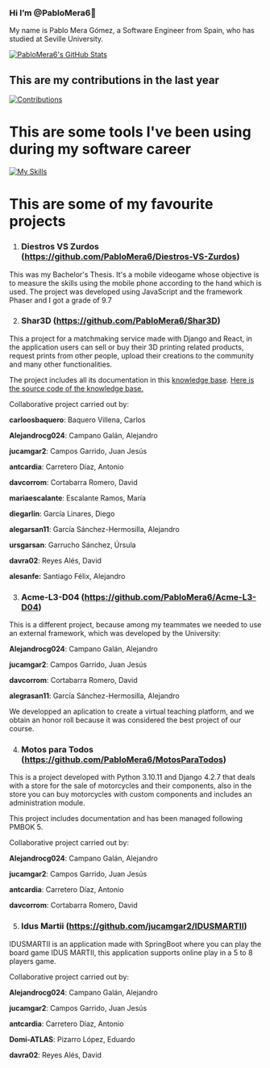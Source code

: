 ### Hi I’m @PabloMera6👋

My name is Pablo Mera Gómez, a Software Engineer from Spain, who has studied at Seville University.

[![PabloMera6's GitHub Stats](https://github-readme-stats.vercel.app/api?username=PabloMera6&show_icons=true&theme=dracula)](https://github.com/anuraghazra/github-readme-stats)

## This are my contributions in the last year

[![Contributions](http://github-profile-summary-cards.vercel.app/api/cards/profile-details?username=PabloMera6&theme=default)]()

# This are some tools I've been using during my software career
[![My Skills](https://skillicons.dev/icons?i=java,react,spring,py,django,js,html,css,docker,git,jenkins,linux,mongodb,mysql,nodejs,octave,postgres,aws)](https://skillicons.dev)

# This are some of my favourite projects

1. ### Diestros VS Zurdos (https://github.com/PabloMera6/Diestros-VS-Zurdos)
This was my Bachelor's Thesis. It's a mobile videogame whose objective is to measure the skills using the mobile phone according to the hand which is used. The project was developed using JavaScript and the framework Phaser and I got a grade of 9.7

2. ### Shar3D (https://github.com/PabloMera6/Shar3D)

This a project for a matchmaking service made with Django and React, in the application users can sell or buy their 3D printing related products, request prints from other people, upload their creations to the community and many other functionalities.

The project includes all its documentation in this [knowledge base](https://knowledge-base-orpin.vercel.app/). [Here is the source code of the knowledge base.](https://github.com/G12-ISPP/Knowledge-base)

Collaborative project carried out by:

**carloosbaquero**: Baquero Villena, Carlos

**Alejandrocg024**: Campano Galán, Alejandro

**jucamgar2**: Campos Garrido, Juan Jesús

**antcardia**: Carretero Díaz, Antonio

**davcorrom**: Cortabarra Romero, David

**mariaescalante**: Escalante Ramos, María

**diegarlin**: García Linares, Diego

**alegarsan11**: García Sánchez-Hermosilla, Alejandro

**ursgarsan**: Garrucho Sánchez, Úrsula

**davra02**: Reyes Alés, David

**alesanfe:** Santiago Félix, Alejandro

3. ### Acme-L3-D04 (https://github.com/PabloMera6/Acme-L3-D04)

This is a different project, because among my teammates we needed to use an external framework, which was developed by the University:

**Alejandrocg024**: Campano Galán, Alejandro

**jucamgar2**: Campos Garrido, Juan Jesús

**davcorrom**: Cortabarra Romero, David

**alegrasan11**: García Sánchez-Hermosilla, Alejandro

We developped an aplication to create a virtual teaching platform, and we obtain an honor roll because it was considered the best project of our course.

4. ### Motos para Todos (https://github.com/PabloMera6/MotosParaTodos)

This is a project developed with Python 3.10.11 and Django 4.2.7 that deals with a store for the sale of motorcycles and their components, also in the store you can buy motorcycles with custom components and includes an administration module.

This project includes documentation and has been managed following PMBOK 5.

Collaborative project carried out by:

**Alejandrocg024**: Campano Galán, Alejandro

**jucamgar2**: Campos Garrido, Juan Jesús

**antcardia**: Carretero Díaz, Antonio

**davcorrom**: Cortabarra Romero, David

5. ### Idus Martii (https://github.com/jucamgar2/IDUSMARTII)

IDUSMARTII is an application made with SpringBoot where you can play the board game IDUS MARTII, this application supports online play in a 5 to 8 players game.

Collaborative project carried out by:

**Alejandrocg024**: Campano Galán, Alejandro

**jucamgar2**: Campos Garrido, Juan Jesús

**antcardia**: Carretero Díaz, Antonio

**Domi-ATLAS**: Pizarro López, Eduardo

**davra02**: Reyes Alés, David
